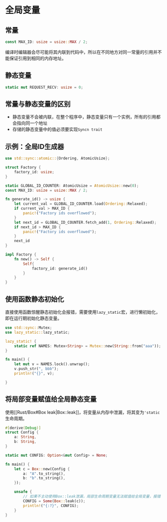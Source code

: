 # 全局变量

## 常量

```rust
const MAX_ID: usize = usize::MAX / 2;
```

编译时编辑器会尽可能将其内联到代码中，所以在不同地方对同一常量的引用并不能保证引用到相同的内存地址。

## 静态变量

```rust
static mut REQUEST_RECV: usize = 0;
```


## 常量与静态变量的区别

- 静态变量不会被内联，在整个程序中，静态变量只有一个实例，所有的引用都会指向同一个地址
- 存储的静态变量中的值必须要实现`Syncn trait`

## 示例：全局ID生成器

```rust
use std::sync::atomic::{Ordering, AtomicUsize};

struct Factory {
    factory_id: usize;
}

static GLOBAL_ID_COUNTER: AtomicUsize = AtomicUsize::new(0);
const MAX_ID: usize = usize::MAX / 2;

fn generate_id() -> usize {
    let current_val = GLOBAL_ID_COUNTER.load(Ordering::Relaxed);
    if current_val > MAX_ID {
        panic!("Factory ids overflowed");
    }
    let next_id = GLOBAL_ID_COUNTER.fetch_add(1, Ordering::Relaxed);
    if next_id > MAX_ID {
        panic!("Factory ids overflowed");  
    }
    next_id
}

impl Factory {
    fn new() -> Self {
        Self{
            factory_id: generate_id()
        }
    }
}
```

## 使用函数静态初始化

直接使用函数惊醒静态初始化会报错，需要使用`lazy_static`宏，进行懒初始化，即在运行期初始化静态变量。

```rust
use std::sync::Mutex;
use lazy_static::lazy_static;

lazy_static! {
    static ref NAMES: Mutex<String> = Mutex::new(String::from("aaa"));
}

fn main() {
    let mut v = NAMES.lock().unwrap();
    v.push_str(", bbb");
    println!("{}", v);

}
```

## 将局部变量赋值给全局静态变量

使用[[Rust/Box#Box leak|Box::leak]]，将变量从内存中泄漏，将其变为`'static`生命周期。

```rust
#[derive(Debug)]
struct Config {
    a: String,
    b: String,
}

static mut CONFIG: Option<&mut Config> = None;

fn main() {
    let c = Box::new(Config {
        a: "A".to_string(),
        b: "b".to_string(),
    });

    unsafe {
        // 如果不主动使用Box::leak泄漏，局部生命周期变量无法赋值给全局变量，报错
        CONFIG = Some(Box::leak(c));
        println!("{:?}", CONFIG);
    }
}
```